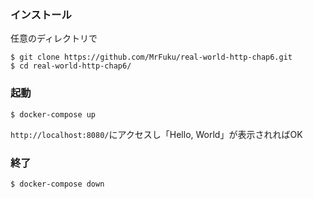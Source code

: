 ### インストール

任意のディレクトリで
```shell
$ git clone https://github.com/MrFuku/real-world-http-chap6.git
$ cd real-world-http-chap6/
```

### 起動

```shell
$ docker-compose up
```

`http://localhost:8080/`にアクセスし「Hello, World」が表示されればOK

### 終了

```shell
$ docker-compose down
```
